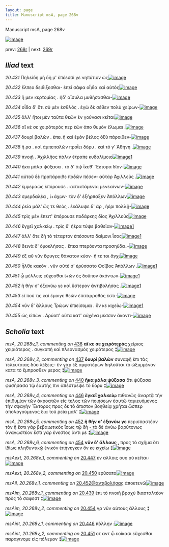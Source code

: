 ```yaml
---
layout: page
title: Manuscript msA, page 268v
---
```


Manuscript msA, page 268v

[![image](http://www.homermultitext.org/iipsrv?OBJ=IIP,1.0&FIF=/project/homer/pyramidal/deepzoom/hmt/vaimg/2017a/VA268VN_0770.tif&WID=100&CVT=JPEG)](http://www.homermultitext.org/ict2/?urn=urn:cite2:hmt:vaimg.2017a:VA268VN_0770)

prev:  [268r](../268r/) | next:  [269r](../269r/)

## *Iliad* text

*20.431* <a id="20.431"/> Πηλείδη μὴ δὴ μ' ἐπέεσσί γε νηπύτιον ὡς[![image](http://www.homermultitext.org/iipsrv?OBJ=IIP,1.0&FIF=/project/homer/pyramidal/deepzoom/hmt/vaimg/2017a/VA268VN_0770.tif&RGN=0.4792,0.2216,0.3968,0.02988&WID=1000&CVT=JPEG)](http://www.homermultitext.org/ict2/?urn=urn:cite2:hmt:vaimg.2017a:VA268VN_0770@0.4792,0.2216,0.3968,0.02988)

*20.432* <a id="20.432"/> ἔλπεο δειδίξεσθαι- ἐπεὶ σάφα οἶ\δα καὶ αὐτὸς[![image](http://www.homermultitext.org/iipsrv?OBJ=IIP,1.0&FIF=/project/homer/pyramidal/deepzoom/hmt/vaimg/2017a/VA268VN_0770.tif&RGN=0.4803,0.2440,0.4127,0.03029&WID=1000&CVT=JPEG)](http://www.homermultitext.org/ict2/?urn=urn:cite2:hmt:vaimg.2017a:VA268VN_0770@0.4803,0.2440,0.4127,0.03029)

*20.433* <a id="20.433"/> ἢ μεν κερτομίας . ἠδ' αἴσυλα μυθήσασθαι-[![image](http://www.homermultitext.org/iipsrv?OBJ=IIP,1.0&FIF=/project/homer/pyramidal/deepzoom/hmt/vaimg/2017a/VA268VN_0770.tif&RGN=0.4821,0.2660,0.4097,0.02614&WID=1000&CVT=JPEG)](http://www.homermultitext.org/ict2/?urn=urn:cite2:hmt:vaimg.2017a:VA268VN_0770@0.4821,0.2660,0.4097,0.02614)

*20.434* <a id="20.434"/> οἶδα δ' ὅτι σὺ μὲν ἐσθλός . ἐγὼ δὲ σέθεν πολὺ χείρων-[![image](http://www.homermultitext.org/iipsrv?OBJ=IIP,1.0&FIF=/project/homer/pyramidal/deepzoom/hmt/vaimg/2017a/VA268VN_0770.tif&RGN=0.4856,0.2844,0.4296,0.02351&WID=1000&CVT=JPEG)](http://www.homermultitext.org/ict2/?urn=urn:cite2:hmt:vaimg.2017a:VA268VN_0770@0.4856,0.2844,0.4296,0.02351)

*20.435* <a id="20.435"/> ἂλλ' ἤτοι μὲν ταῦτα θεῶν ἐν γούνασι κεῖται[![image](http://www.homermultitext.org/iipsrv?OBJ=IIP,1.0&FIF=/project/homer/pyramidal/deepzoom/hmt/vaimg/2017a/VA268VN_0770.tif&RGN=0.4836,0.3022,0.4106,0.02766&WID=1000&CVT=JPEG)](http://www.homermultitext.org/ict2/?urn=urn:cite2:hmt:vaimg.2017a:VA268VN_0770@0.4836,0.3022,0.4106,0.02766)

*20.436* <a id="20.436"/> αἴ κέ σε χειρότερός περ ἐὼν ἀπο θυμὸν ἕλωμαι .[![image](http://www.homermultitext.org/iipsrv?OBJ=IIP,1.0&FIF=/project/homer/pyramidal/deepzoom/hmt/vaimg/2017a/VA268VN_0770.tif&RGN=0.4882,0.3195,0.4226,0.02918&WID=1000&CVT=JPEG)](http://www.homermultitext.org/ict2/?urn=urn:cite2:hmt:vaimg.2017a:VA268VN_0770@0.4882,0.3195,0.4226,0.02918)

*20.437* <a id="20.437"/> δουρὶ βαλὼν . ἐπει ῆ καὶ ἐμὸν βέλος ὀξὺ πάροιθεν-[![image](http://www.homermultitext.org/iipsrv?OBJ=IIP,1.0&FIF=/project/homer/pyramidal/deepzoom/hmt/vaimg/2017a/VA268VN_0770.tif&RGN=0.4853,0.3408,0.4340,0.02697&WID=1000&CVT=JPEG)](http://www.homermultitext.org/ict2/?urn=urn:cite2:hmt:vaimg.2017a:VA268VN_0770@0.4853,0.3408,0.4340,0.02697)

*20.438* <a id="20.438"/> ῆ ρα . καὶ ἀμπεπαλὼν προΐει δόρυ . καὶ τό γ' Ἀθήνη .[![image](http://www.homermultitext.org/iipsrv?OBJ=IIP,1.0&FIF=/project/homer/pyramidal/deepzoom/hmt/vaimg/2017a/VA268VN_0770.tif&RGN=0.4856,0.3584,0.4361,0.02725&WID=1000&CVT=JPEG)](http://www.homermultitext.org/ict2/?urn=urn:cite2:hmt:vaimg.2017a:VA268VN_0770@0.4856,0.3584,0.4361,0.02725)

*20.439* <a id="20.439"/> πνοιῇ . Ἀχιλλῆος πάλιν ἔτραπε κυδαλίμοιο[![image](http://www.homermultitext.org/iipsrv?OBJ=IIP,1.0&FIF=/project/homer/pyramidal/deepzoom/hmt/vaimg/2017a/VA268VN_0770.tif&RGN=0.4838,0.3793,0.3893,0.02642&WID=1000&CVT=JPEG)](http://www.homermultitext.org/ict2/?urn=urn:cite2:hmt:vaimg.2017a:VA268VN_0770@0.4838,0.3793,0.3893,0.02642)[1](#msAim_20.268v_1)

*20.440* <a id="20.440"/> ῆκα μάλα ψύξασα . τὸ δ' ὰψ ΐκεθ' Ἕκτορα δῖον-[![image](http://www.homermultitext.org/iipsrv?OBJ=IIP,1.0&FIF=/project/homer/pyramidal/deepzoom/hmt/vaimg/2017a/VA268VN_0770.tif&RGN=0.4921,0.3952,0.4099,0.03389&WID=1000&CVT=JPEG)](http://www.homermultitext.org/ict2/?urn=urn:cite2:hmt:vaimg.2017a:VA268VN_0770@0.4921,0.3952,0.4099,0.03389)

*20.441* <a id="20.441"/> αὐτοῦ δὲ προπάροιθε ποδῶν πέσεν- αὐτὰρ Ἀχιλλεὺς .[![image](http://www.homermultitext.org/iipsrv?OBJ=IIP,1.0&FIF=/project/homer/pyramidal/deepzoom/hmt/vaimg/2017a/VA268VN_0770.tif&RGN=0.4912,0.4119,0.4315,0.03264&WID=1000&CVT=JPEG)](http://www.homermultitext.org/ict2/?urn=urn:cite2:hmt:vaimg.2017a:VA268VN_0770@0.4912,0.4119,0.4315,0.03264)

*20.442* <a id="20.442"/> ἐμμεμαὼς ἐπόρουσε . κατακτάμεναι μενεαίνων-[![image](http://www.homermultitext.org/iipsrv?OBJ=IIP,1.0&FIF=/project/homer/pyramidal/deepzoom/hmt/vaimg/2017a/VA268VN_0770.tif&RGN=0.4873,0.4358,0.4396,0.02808&WID=1000&CVT=JPEG)](http://www.homermultitext.org/ict2/?urn=urn:cite2:hmt:vaimg.2017a:VA268VN_0770@0.4873,0.4358,0.4396,0.02808)

*20.443* <a id="20.443"/> σμερδαλέα , ἰ+άχων- τὸν δ' ἐξήρπαξεν Ἀπόλλων[![image](http://www.homermultitext.org/iipsrv?OBJ=IIP,1.0&FIF=/project/homer/pyramidal/deepzoom/hmt/vaimg/2017a/VA268VN_0770.tif&RGN=0.4924,0.4562,0.4245,0.02642&WID=1000&CVT=JPEG)](http://www.homermultitext.org/ict2/?urn=urn:cite2:hmt:vaimg.2017a:VA268VN_0770@0.4924,0.4562,0.4245,0.02642)

*20.444* <a id="20.444"/> ῥεῖα μάλ' ὥς τε θεὸς . ἐκάλυψε δ' ὰρ , ἠέρι πολλῇ-[![image](http://www.homermultitext.org/iipsrv?OBJ=IIP,1.0&FIF=/project/homer/pyramidal/deepzoom/hmt/vaimg/2017a/VA268VN_0770.tif&RGN=0.4912,0.4729,0.4180,0.03126&WID=1000&CVT=JPEG)](http://www.homermultitext.org/ict2/?urn=urn:cite2:hmt:vaimg.2017a:VA268VN_0770@0.4912,0.4729,0.4180,0.03126)

*20.445* <a id="20.445"/> τρὶς μὲν ἔπειτ' ἐπόρουσε ποδάρκης δῖος Ἀχιλλεὺς[![image](http://www.homermultitext.org/iipsrv?OBJ=IIP,1.0&FIF=/project/homer/pyramidal/deepzoom/hmt/vaimg/2017a/VA268VN_0770.tif&RGN=0.4878,0.4921,0.4315,0.03057&WID=1000&CVT=JPEG)](http://www.homermultitext.org/ict2/?urn=urn:cite2:hmt:vaimg.2017a:VA268VN_0770@0.4878,0.4921,0.4315,0.03057)

*20.446* <a id="20.446"/> ἔγχεϊ χαλκείῳ . τρὶς δ' ἠέρα τύψε βαθεῖαν-[![image](http://www.homermultitext.org/iipsrv?OBJ=IIP,1.0&FIF=/project/homer/pyramidal/deepzoom/hmt/vaimg/2017a/VA268VN_0770.tif&RGN=0.4858,0.5123,0.3979,0.03181&WID=1000&CVT=JPEG)](http://www.homermultitext.org/ict2/?urn=urn:cite2:hmt:vaimg.2017a:VA268VN_0770@0.4858,0.5123,0.3979,0.03181)[1](#msAint_20.268v_1)

*20.447* <a id="20.447"/> ἀλλ' ὅτε δὴ τὸ τέταρτον ἐπέσσυτο δαίμονι ῗσος[![image](http://www.homermultitext.org/iipsrv?OBJ=IIP,1.0&FIF=/project/homer/pyramidal/deepzoom/hmt/vaimg/2017a/VA268VN_0770.tif&RGN=0.4729,0.5303,0.4294,0.03112&WID=1000&CVT=JPEG)](http://www.homermultitext.org/ict2/?urn=urn:cite2:hmt:vaimg.2017a:VA268VN_0770@0.4729,0.5303,0.4294,0.03112)[1](#msAext_20.268v_1)

*20.448* <a id="20.448"/> δεινὰ δ' ὁμοκλήσας . ἔπεα πτερόεντα προσηύδα_-[![image](http://www.homermultitext.org/iipsrv?OBJ=IIP,1.0&FIF=/project/homer/pyramidal/deepzoom/hmt/vaimg/2017a/VA268VN_0770.tif&RGN=0.4843,0.5465,0.4468,0.03084&WID=1000&CVT=JPEG)](http://www.homermultitext.org/ict2/?urn=urn:cite2:hmt:vaimg.2017a:VA268VN_0770@0.4843,0.5465,0.4468,0.03084)

*20.449* <a id="20.449"/> ἐξ αῦ νῦν ἔφυγες θάνατον κύον- ῆ τέ τοι ἄγχι[![image](http://www.homermultitext.org/iipsrv?OBJ=IIP,1.0&FIF=/project/homer/pyramidal/deepzoom/hmt/vaimg/2017a/VA268VN_0770.tif&RGN=0.4904,0.5682,0.3963,0.03665&WID=1000&CVT=JPEG)](http://www.homermultitext.org/ict2/?urn=urn:cite2:hmt:vaimg.2017a:VA268VN_0770@0.4904,0.5682,0.3963,0.03665)

*20.450* <a id="20.450"/> ἦλθε κακὸν . νῦν αῦτέ σ' ἐρύσσατο Φοῖβος Ἀπόλλων .[![image](http://www.homermultitext.org/iipsrv?OBJ=IIP,1.0&FIF=/project/homer/pyramidal/deepzoom/hmt/vaimg/2017a/VA268VN_0770.tif&RGN=0.4917,0.5881,0.4366,0.02960&WID=1000&CVT=JPEG)](http://www.homermultitext.org/ict2/?urn=urn:cite2:hmt:vaimg.2017a:VA268VN_0770@0.4917,0.5881,0.4366,0.02960)[1](#msAext_20.268v_2)

*20.451* <a id="20.451"/> ᾧ μέλλεις εὔχεσθαι ἰ+ὼν ἐς δοῦπον ἀκόντων-[![image](http://www.homermultitext.org/iipsrv?OBJ=IIP,1.0&FIF=/project/homer/pyramidal/deepzoom/hmt/vaimg/2017a/VA268VN_0770.tif&RGN=0.4875,0.6089,0.4149,0.02835&WID=1000&CVT=JPEG)](http://www.homermultitext.org/ict2/?urn=urn:cite2:hmt:vaimg.2017a:VA268VN_0770@0.4875,0.6089,0.4149,0.02835)[1](#msAint_20.268v_2)

*20.452* <a id="20.452"/> ῆ θήν σ' ἐξανύω γε καὶ ὕστερον ἀντιβολήσας .[![image](http://www.homermultitext.org/iipsrv?OBJ=IIP,1.0&FIF=/project/homer/pyramidal/deepzoom/hmt/vaimg/2017a/VA268VN_0770.tif&RGN=0.4934,0.6260,0.4259,0.02891&WID=1000&CVT=JPEG)](http://www.homermultitext.org/ict2/?urn=urn:cite2:hmt:vaimg.2017a:VA268VN_0770@0.4934,0.6260,0.4259,0.02891)[1](#msAil_20.268v_1)

*20.453* <a id="20.453"/> εἴ πού τις καὶ ἔμοιγε θεῶν ἐπιτάρροθός ἐστι-[![image](http://www.homermultitext.org/iipsrv?OBJ=IIP,1.0&FIF=/project/homer/pyramidal/deepzoom/hmt/vaimg/2017a/VA268VN_0770.tif&RGN=0.4959,0.6455,0.4167,0.02420&WID=1000&CVT=JPEG)](http://www.homermultitext.org/ict2/?urn=urn:cite2:hmt:vaimg.2017a:VA268VN_0770@0.4959,0.6455,0.4167,0.02420)

*20.454* <a id="20.454"/> νῦν δ' ἄλλους Τρώων ἐπιείσομαι . ὅν κε κιχείω-[![image](http://www.homermultitext.org/iipsrv?OBJ=IIP,1.0&FIF=/project/homer/pyramidal/deepzoom/hmt/vaimg/2017a/VA268VN_0770.tif&RGN=0.5009,0.6656,0.4171,0.02642&WID=1000&CVT=JPEG)](http://www.homermultitext.org/ict2/?urn=urn:cite2:hmt:vaimg.2017a:VA268VN_0770@0.5009,0.6656,0.4171,0.02642)[1](#msAim_20.268v_2)

*20.455* <a id="20.455"/> ὡς εἰπὼν . Δρύοπ' οῦτα κατ' αὐχένα μέσσον ἄκοντι-[![image](http://www.homermultitext.org/iipsrv?OBJ=IIP,1.0&FIF=/project/homer/pyramidal/deepzoom/hmt/vaimg/2017a/VA268VN_0770.tif&RGN=0.4976,0.6827,0.4344,0.03112&WID=1000&CVT=JPEG)](http://www.homermultitext.org/ict2/?urn=urn:cite2:hmt:vaimg.2017a:VA268VN_0770@0.4976,0.6827,0.4344,0.03112)

## *Scholia* text

*msA, 20.268v_1, commenting on* [436](#436)  <a id="msA_20.268v_1"/> **αἴ κε σε χειρότερός** χείριος χειριότερος . συγκοπὴ καὶ πλεονασμὸς χειρότερος ⁑[![image](http://www.homermultitext.org/iipsrv?OBJ=IIP,1.0&FIF=/project/homer/pyramidal/deepzoom/hmt/vaimg/2017a/VA268VN_0770.tif&RGN=0.2257,0.1163,0.4363,0.02365&WID=1000&CVT=JPEG)](http://www.homermultitext.org/ict2/?urn=urn:cite2:hmt:vaimg.2017a:VA268VN_0770@0.2257,0.1163,0.4363,0.02365)

*msA, 20.268v_2, commenting on* [437](#437)  <a id="msA_20.268v_2"/> **δουρὶ βαλὼν** συναφῆ ἐπι τὰς τελευταιας δύο λέξεις- ἓν γὰρ ἐξ αμφοτέρων δηλοῦται τὸ ὠξυμμένον κατα τὸ ἔμπροσθεν μερος ⁑[![image](http://www.homermultitext.org/iipsrv?OBJ=IIP,1.0&FIF=/project/homer/pyramidal/deepzoom/hmt/vaimg/2017a/VA268VN_0770.tif&RGN=0.2314,0.1249,0.7279,0.03084&WID=1000&CVT=JPEG)](http://www.homermultitext.org/ict2/?urn=urn:cite2:hmt:vaimg.2017a:VA268VN_0770@0.2314,0.1249,0.7279,0.03084)

*msA, 20.268v_3, commenting on* [440](#440)  <a id="msA_20.268v_3"/> **ῆκα μάλα ψύξασα** ὅτι ψύξασα φυσήσασα τῷ ἑαυτῆς πνι ἀπέστρεψε τὸ δόρυ ⁑[![image](http://www.homermultitext.org/iipsrv?OBJ=IIP,1.0&FIF=/project/homer/pyramidal/deepzoom/hmt/vaimg/2017a/VA268VN_0770.tif&RGN=0.2338,0.4131,0.2095,0.04799&WID=1000&CVT=JPEG)](http://www.homermultitext.org/ict2/?urn=urn:cite2:hmt:vaimg.2017a:VA268VN_0770@0.2338,0.4131,0.2095,0.04799)

*msA, 20.268v_4, commenting on* [446](#446)  <a id="msA_20.268v_4"/> **ἔγκεϊ χαλκείῳ** πιθανῶς ἀναρτᾷ τὴν ἐπιθυμίαν τῶν ἀκροατῶν εἰς τελος τῶν ποιήσεων ἑαυτῶ ταμιευόμενος τὴν σφαγὴν Ἔκτορος προς δε τὸ ἄπιστον βοηθείᾳ χρῆται ὥσπερ ἀπολογούμενος δια τοῦ ῥεῖα μάλ' ⁑[![image](http://www.homermultitext.org/iipsrv?OBJ=IIP,1.0&FIF=/project/homer/pyramidal/deepzoom/hmt/vaimg/2017a/VA268VN_0770.tif&RGN=0.2213,0.4467,0.2340,0.07815&WID=1000&CVT=JPEG)](http://www.homermultitext.org/ict2/?urn=urn:cite2:hmt:vaimg.2017a:VA268VN_0770@0.2213,0.4467,0.2340,0.07815)

*msA, 20.268v_5, commenting on* [452](#452)  <a id="msA_20.268v_5"/> **ῆ θῆν σ' ἐξανύω γε** περισπαστέον τὸν ῆ ἔστι γὰρ βεβαιωτικὸς ἴσως τῷ δὴ - τὸ δὲ ἀνύω βαρύτονως ἀναγωστέον ἔστι γὰρ ἐνεστος ἀντι με ⁑[![image](http://www.homermultitext.org/iipsrv?OBJ=IIP,1.0&FIF=/project/homer/pyramidal/deepzoom/hmt/vaimg/2017a/VA268VN_0770.tif&RGN=0.2345,0.5207,0.2303,0.05491&WID=1000&CVT=JPEG)](http://www.homermultitext.org/ict2/?urn=urn:cite2:hmt:vaimg.2017a:VA268VN_0770@0.2345,0.5207,0.2303,0.05491)

*msA, 20.268v_6, commenting on* [454](#454)  <a id="msA_20.268v_6"/> **νῦν δ' ἄλλους ,** προς τὸ σχῆμα ὅτι ἰδίως πληθυντικῷ ἑνικὸν ἐπήνεγκεν ὅν κε κιχείω ⁑[![image](http://www.homermultitext.org/iipsrv?OBJ=IIP,1.0&FIF=/project/homer/pyramidal/deepzoom/hmt/vaimg/2017a/VA268VN_0770.tif&RGN=0.2401,0.5730,0.2144,0.04744&WID=1000&CVT=JPEG)](http://www.homermultitext.org/ict2/?urn=urn:cite2:hmt:vaimg.2017a:VA268VN_0770@0.2401,0.5730,0.2144,0.04744)

*msAext, 20.268v_1, commenting on* [20.447](#20.447)  <a id="msAext_20.268v_1"/> ἐν αλλοις ουο οὐ κεῖται-[![image](http://www.homermultitext.org/iipsrv?OBJ=IIP,1.0&FIF=/project/homer/pyramidal/deepzoom/hmt/vaimg/2017a/VA268VN_0770.tif&RGN=0.1614,0.5407,0.07111,0.02932&WID=1000&CVT=JPEG)](http://www.homermultitext.org/ict2/?urn=urn:cite2:hmt:vaimg.2017a:VA268VN_0770@0.1614,0.5407,0.07111,0.02932)

*msAext, 20.268v_2, commenting on* [20.450](#20.450)  <a id="msAext_20.268v_2"/> ερύσατο[![image](http://www.homermultitext.org/iipsrv?OBJ=IIP,1.0&FIF=/project/homer/pyramidal/deepzoom/hmt/vaimg/2017a/VA268VN_0770.tif&RGN=0.1621,0.6030,0.04698,0.01535&WID=1000&CVT=JPEG)](http://www.homermultitext.org/ict2/?urn=urn:cite2:hmt:vaimg.2017a:VA268VN_0770@0.1621,0.6030,0.04698,0.01535)

*msAil, 20.268v_1, commenting on* [20.452@ἀντιβολήσας](#20.452@ἀντιβολήσας)  <a id="msAil_20.268v_1"/> ἀποκτενῶ[![image](http://www.homermultitext.org/iipsrv?OBJ=IIP,1.0&FIF=/project/homer/pyramidal/deepzoom/hmt/vaimg/2017a/VA268VN_0770.tif&RGN=0.8545,0.6221,0.04274,0.008990&WID=1000&CVT=JPEG)](http://www.homermultitext.org/ict2/?urn=urn:cite2:hmt:vaimg.2017a:VA268VN_0770@0.8545,0.6221,0.04274,0.008990)

*msAim, 20.268v_1, commenting on* [20.439](#20.439)  <a id="msAim_20.268v_1"/> ἐπι τὸ πνοιῆ βραχὺ διασταλτέον πρὸς τὸ σαφεστ ⁑[![image](http://www.homermultitext.org/iipsrv?OBJ=IIP,1.0&FIF=/project/homer/pyramidal/deepzoom/hmt/vaimg/2017a/VA268VN_0770.tif&RGN=0.4394,0.3960,0.05545,0.04191&WID=1000&CVT=JPEG)](http://www.homermultitext.org/ict2/?urn=urn:cite2:hmt:vaimg.2017a:VA268VN_0770@0.4394,0.3960,0.05545,0.04191)

*msAim, 20.268v_2, commenting on* [20.454](#20.454)  <a id="msAim_20.268v_2"/> γρ νῦν αὐτοὺς ἄλλους ⁑[![image](http://www.homermultitext.org/iipsrv?OBJ=IIP,1.0&FIF=/project/homer/pyramidal/deepzoom/hmt/vaimg/2017a/VA268VN_0770.tif&RGN=0.4243,0.6725,0.07167,0.03472&WID=1000&CVT=JPEG)](http://www.homermultitext.org/ict2/?urn=urn:cite2:hmt:vaimg.2017a:VA268VN_0770@0.4243,0.6725,0.07167,0.03472)

*msAint, 20.268v_1, commenting on* [20.446](#20.446)  <a id="msAint_20.268v_1"/> πὸλλην :[![image](http://www.homermultitext.org/iipsrv?OBJ=IIP,1.0&FIF=/project/homer/pyramidal/deepzoom/hmt/vaimg/2017a/VA268VN_0770.tif&RGN=0.8860,0.5133,0.02856,0.01300&WID=1000&CVT=JPEG)](http://www.homermultitext.org/ict2/?urn=urn:cite2:hmt:vaimg.2017a:VA268VN_0770@0.8860,0.5133,0.02856,0.01300)

*msAint, 20.268v_2, commenting on* [20.451](#20.451)  <a id="msAint_20.268v_2"/> οτ αντ ᾧ εοίκασι εὔχεσθαι παραγινομε εἰς πόλεμον ⁑[![image](http://www.homermultitext.org/iipsrv?OBJ=IIP,1.0&FIF=/project/homer/pyramidal/deepzoom/hmt/vaimg/2017a/VA268VN_0770.tif&RGN=0.8978,0.6058,0.04422,0.05325&WID=1000&CVT=JPEG)](http://www.homermultitext.org/ict2/?urn=urn:cite2:hmt:vaimg.2017a:VA268VN_0770@0.8978,0.6058,0.04422,0.05325)